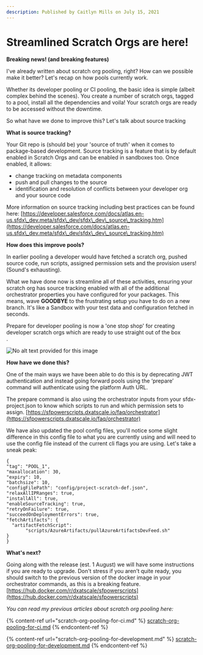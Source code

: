```yaml
---
description: Published by Caitlyn Mills on July 15, 2021
---
```


# Streamlined Scratch Orgs are here!

**Breaking news! (and breaking features)**

I've already written about scratch org pooling, right? How can we possible make it better? Let's recap on how pools currently work.

Whether its developer pooling or CI pooling, the basic idea is simple (albeit complex behind the scenes). You create a number of scratch orgs, tagged to a pool, install all the dependencies and voila! Your scratch orgs are ready to be accessed without the downtime.

So what have we done to improve this? Let's talk about source tracking

**What is source tracking?**

Your Git repo is (should be) your 'source of truth' when it comes to package-based development. Source tracking is a feature that is by default enabled in Scratch Orgs and can be enabled in sandboxes too. Once enabled, it allows:

* change tracking on metadata components
* push and pull changes to the source
* identification and resolution of conflicts between your developer org and your source code

More information on source tracking including best practices can be found here: [https://developer.salesforce.com/docs/atlas.en-us.sfdx\_dev.meta/sfdx\_dev/sfdx\_dev\_source\_tracking.htm](https://developer.salesforce.com/docs/atlas.en-us.sfdx\_dev.meta/sfdx\_dev/sfdx\_dev\_source\_tracking.htm)

**How does this improve pools?**

In earlier pooling a developer would have fetched a scratch org, pushed source code, run scripts, assigned permission sets and the provision users! (Sound's exhausting).

What we have done now is streamline all of these activities, ensuring your scratch org has source tracking enabled with all of the additional orchestrator properties you have configured for your packages. This means, wave **GOODBYE** to the frustrating setup you have to do on a new branch. It's like a Sandbox with your test data and configuration fetched in seconds.

Prepare for developer pooling is now a 'one stop shop' for creating developer scratch orgs which are ready to use straight out of the box\
.

![No alt text provided for this image](https://media-exp1.licdn.com/dms/image/C5612AQG28HePrTDVAw/article-inline\_image-shrink\_1000\_1488/0/1626327551967?e=1632960000\&v=beta\&t=Ohc-4L1VNqQD\_l7Y939GjfIy3X2Gtq3LhV4e7qn9118)

**How have we done this?**

One of the main ways we have been able to do this is by deprecating JWT authentication and instead going forward pools using the ‘prepare’ command will authenticate using the platform Auth URL.

The prepare command is also using the orchestrator inputs from your sfdx-project.json to know which scripts to run and which permission sets to assign. [https://sfpowerscripts.dxatscale.io/faq/orchestrator](https://sfpowerscripts.dxatscale.io/faq/orchestrator)

We have also updated the pool config files, you'll notice some slight difference in this config file to what you are currently using and will need to use the config file instead of the current cli flags you are using. Let's take a sneak peak:

```
{
"tag": "POOL_1",
"maxallocation": 30,
"expiry": 10,
"batchsize": 10,
"configFilePath": "config/project-scratch-def.json",
"relaxAllIPRanges": true,
"installAll": true,
"enableSourceTracking": true,
"retryOnFailure": true,
"succeedOnDeploymentErrors": true,
"fetchArtifacts": {
  "artifactFetchScript":
       "scripts/AzureArtifacts/pullAzureArtifactsDevFeed.sh"
}
}
```

**What's next?**

Going along with the release (est. 1 August) we will have some instructions if you are ready to upgrade. Don't stress if you aren’t quite ready, you should switch to the previous version of the docker image in your orchestrator commands, as this is a breaking feature. [https://hub.docker.com/r/dxatscale/sfpowerscripts](https://hub.docker.com/r/dxatscale/sfpowerscripts)

_You can read my previous articles about scratch org pooling here:_

{% content-ref url="scratch-org-pooling-for-ci.md" %}
[scratch-org-pooling-for-ci.md](scratch-org-pooling-for-ci.md)
{% endcontent-ref %}

{% content-ref url="scratch-org-pooling-for-development.md" %}
[scratch-org-pooling-for-development.md](scratch-org-pooling-for-development.md)
{% endcontent-ref %}
